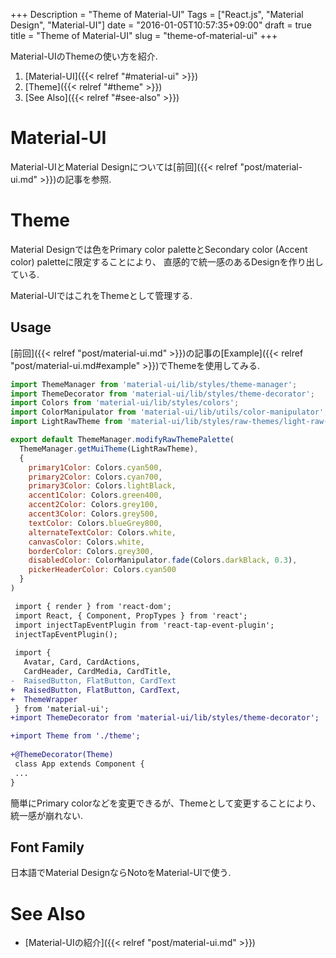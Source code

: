 +++
Description = "Theme of Material-UI"
Tags = ["React.js", "Material Design", "Material-UI"]
date = "2016-01-05T10:57:35+09:00"
draft = true
title = "Theme of Material-UI"
slug = "theme-of-material-ui"
+++

Material-UIのThemeの使い方を紹介.

<!--more-->

1. [Material-UI]({{< relref "#material-ui" >}})
2. [Theme]({{< relref "#theme" >}})
3. [See Also]({{< relref "#see-also" >}})


# Material-UI

Material-UIとMaterial Designについては[前回]({{< relref "post/material-ui.md" >}})の記事を参照.


# Theme

Material Designでは色をPrimary color paletteとSecondary color (Accent color) paletteに限定することにより、
直感的で統一感のあるDesignを作り出している.

Material-UIではこれをThemeとして管理する.


## Usage

[前回]({{< relref "post/material-ui.md" >}})の記事の[Example]({{< relref "post/material-ui.md#example" >}})でThemeを使用してみる.

```js
import ThemeManager from 'material-ui/lib/styles/theme-manager';
import ThemeDecorator from 'material-ui/lib/styles/theme-decorator';
import Colors from 'material-ui/lib/styles/colors';
import ColorManipulator from 'material-ui/lib/utils/color-manipulator';
import LightRawTheme from 'material-ui/lib/styles/raw-themes/light-raw-theme';

export default ThemeManager.modifyRawThemePalette(
  ThemeManager.getMuiTheme(LightRawTheme),
  {
    primary1Color: Colors.cyan500,
    primary2Color: Colors.cyan700,
    primary3Color: Colors.lightBlack,
    accent1Color: Colors.green400,
    accent2Color: Colors.grey100,
    accent3Color: Colors.grey500,
    textColor: Colors.blueGrey800,
    alternateTextColor: Colors.white,
    canvasColor: Colors.white,
    borderColor: Colors.grey300,
    disabledColor: ColorManipulator.fade(Colors.darkBlack, 0.3),
    pickerHeaderColor: Colors.cyan500
  }
)
```

```diff
 import { render } from 'react-dom';
 import React, { Component, PropTypes } from 'react';
 import injectTapEventPlugin from 'react-tap-event-plugin';
 injectTapEventPlugin();
 
 import {
   Avatar, Card, CardActions,
   CardHeader, CardMedia, CardTitle,
-  RaisedButton, FlatButton, CardText
+  RaisedButton, FlatButton, CardText,
+  ThemeWrapper
 } from 'material-ui';
+import ThemeDecorator from 'material-ui/lib/styles/theme-decorator';

+import Theme from './theme';
 
+@ThemeDecorator(Theme)
 class App extends Component {
 ...
}
```

簡単にPrimary colorなどを変更できるが、Themeとして変更することにより、統一感が崩れない.


## Font Family

日本語でMaterial DesignならNotoをMaterial-UIで使う.


# See Also

- [Material-UIの紹介]({{< relref "post/material-ui.md" >}})

